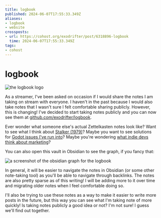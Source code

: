 ```yaml
---
title: logbook
published: 2024-06-07T17:55:33.349Z
aliases:
- logbook
- website
crossposts:
- url: https://cohost.org/exodrifter/post/6318896-logbook
  time: 2024-06-07T17:55:33.349Z
tags:
- cohost
---
```


# logbook

![the logbook logo](20240607175533-logo.png)

As a streamer, I've been asked on occasion if I would share the notes I am taking on stream with everyone. I haven't in the past because I would also take notes that I wasn't sure I felt comfortable sharing publicly. However, this is changing! I've decided to start taking notes publicly and you can now see them at [github.com/exodrifter/logbook](https://github.com/exodrifter/logbook).

Ever wonder what someone else's actual Zettelkasten notes look like? Want to see what I think about [Stalker (1979)](../notes/stalker.md)? Maybe you want to see solutions for [Godot issues I've run into](../tags/godot.md)? Maybe you're wondering [what indie devs think about marketing](../notes/marketing.md)?

You can also open this vault in Obsidian to see the graph, if you fancy that:

![a screenshot of the obsidian graph for the logbook](20240607175533-graph.png)

In general, it will be easier to navigate the notes in Obsidian (or some other note-taking tool) as you'll be able to navigate through backlinks. The notes are also pretty sparse as of this writing! I will be adding more to it over time and migrating older notes when I feel comfortable doing so.

I'll also be trying to use these notes as a way to make it easier to write more posts in the future, but this way you can see what I'm taking note of more quickly! Is taking notes publicly a good idea or not? I'm not sure! I guess we'll find out together.
